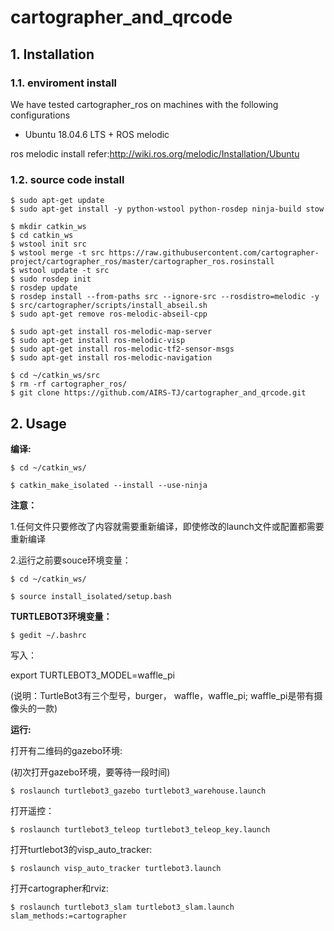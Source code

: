# cartographer_and_qrcode

## 1. Installation

### 1.1. enviroment install

We have tested cartographer_ros on machines with the following configurations

* Ubuntu 18.04.6 LTS + ROS melodic

ros melodic install refer:http://wiki.ros.org/melodic/Installation/Ubuntu

### 1.2. source code install

	$ sudo apt-get update
	$ sudo apt-get install -y python-wstool python-rosdep ninja-build stow

	$ mkdir catkin_ws
	$ cd catkin_ws
	$ wstool init src
	$ wstool merge -t src https://raw.githubusercontent.com/cartographer-project/cartographer_ros/master/cartographer_ros.rosinstall
	$ wstool update -t src
	$ sudo rosdep init
	$ rosdep update
	$ rosdep install --from-paths src --ignore-src --rosdistro=melodic -y
	$ src/cartographer/scripts/install_abseil.sh
	$ sudo apt-get remove ros-melodic-abseil-cpp
	
	$ sudo apt-get install ros-melodic-map-server
	$ sudo apt-get install ros-melodic-visp
	$ sudo apt-get install ros-melodic-tf2-sensor-msgs 
	$ sudo apt-get install ros-melodic-navigation

	$ cd ~/catkin_ws/src 
	$ rm -rf cartographer_ros/
	$ git clone https://github.com/AIRS-TJ/cartographer_and_qrcode.git

## 2. Usage

**编译:**

	$ cd ~/catkin_ws/

	$ catkin_make_isolated --install --use-ninja 

**注意：**

1.任何文件只要修改了内容就需要重新编译，即使修改的launch文件或配置都需要重新编译

2.运行之前要souce环境变量：

	$ cd ~/catkin_ws/
	
	$ source install_isolated/setup.bash

**TURTLEBOT3环境变量：**

	$ gedit ~/.bashrc 
	
写入：

export TURTLEBOT3_MODEL=waffle_pi

(说明：TurtleBot3有三个型号，burger， waffle，waffle_pi; waffle_pi是带有摄像头的一款)

**运行:**

打开有二维码的gazebo环境:

(初次打开gazebo环境，要等待一段时间)

	$ roslaunch turtlebot3_gazebo turtlebot3_warehouse.launch

打开遥控：

	$ roslaunch turtlebot3_teleop turtlebot3_teleop_key.launch

打开turtlebot3的visp_auto_tracker:

	$ roslaunch visp_auto_tracker turtlebot3.launch 

打开cartographer和rviz:

	$ roslaunch turtlebot3_slam turtlebot3_slam.launch slam_methods:=cartographer


